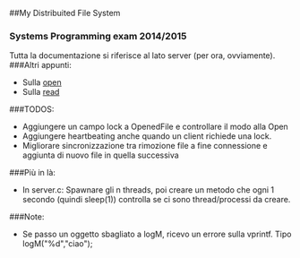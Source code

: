 ##My Distribuited File System
### Systems Programming exam 2014/2015

Tutta la documentazione si riferisce al lato server (per ora, ovviamente).
###Altri appunti:
* Sulla [open](OPE.md)
* Sulla [read](READ.md)

###TODOS:
* Aggiungere un campo lock a OpenedFile e controllare il modo alla Open
* Aggiungere heartbeating anche quando un client richiede una lock.
* Migliorare sincronizzazione tra rimozione file a fine connessione e aggiunta di nuovo file in quella successiva

###Più in là:
* In server.c: Spawnare gli n threads, poi creare un metodo che ogni 1 secondo (quindi sleep(1)) controlla se ci sono thread/processi da creare.

###Note:
* Se passo un oggetto sbagliato a logM, ricevo un errore sulla vprintf. Tipo logM("%d","ciao");
